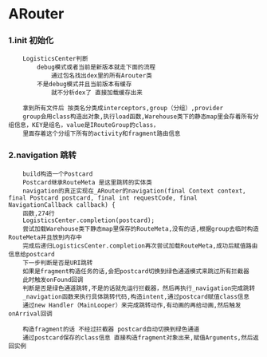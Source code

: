 # ARouter

### 1.init 初始化
        LogisticsCenter判断
            debug模式或者当前是新版本就走下面的流程
                通过包名找出dex里的所有Arouter类
            不是debug模式并且当前版本有缓存
                就不分析dex了 直接加载缓存出来

        拿到所有文件后 按类名分类成interceptors,group（分组）,provider
        group会用class构造出对象,执行load函数,Warehouse类下的静态map里会存着所有分组信息，KEY是组名，value是IRouteGroup的class，
        里面存着这个分组下所有的activity和fragment路由信息

### 2.navigation 跳转
        build构造一个Postcard
        Postcard继承RouteMeta 是这里跳转的实体类
        navigation的真正实现在_ARouter的navigation(final Context context, final Postcard postcard, final int requestCode, final NavigationCallback callback) {
        函数,274行
        LogisticsCenter.completion(postcard);
        尝试加载Warehouse类下静态map里保存的RouteMeta,没有的话,根据group去临时构造RouteMeta并且放到内存中
        完成后递归LogisticsCenter.completion再次尝试加载RouteMeta,成功后赋值路由信息给postcard
        下一步判断是否是URI跳转
        如果是fragment构造任务的话,会把postcard切换到绿色通道模式来跳过所有拦截器
        此时触发onFound回调
        判断是否是绿色通道跳转,不是的话就先运行拦截器，然后再执行_navigation完成跳转
        _navigation函数来执行具体跳转代码,构造intent,通过postcard赋值class信息
        通过new Handler（MainLooper）来完成跳转动作,有动画的再给动画,然后触发onArrival回调

        构造fragment的话 不经过拦截器 postcard自动切换到绿色通道
        通过postcard保存的class信息 直接构造fragment对象出来,赋值Arguments,然后返回实例

